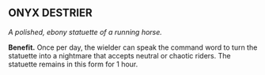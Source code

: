 ## ONYX DESTRIER

_A polished, ebony statuette of a running horse._

**Benefit.** Once per day, the wielder can speak the command word to turn the statuette into a nightmare that accepts neutral or chaotic riders. The statuette remains in this form for 1 hour.


